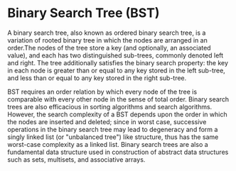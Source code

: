 # Binary Search Tree (BST)
A binary search tree, also known as ordered binary search tree, is a variation of rooted binary tree in which the nodes are arranged in an order.The nodes of the tree store a key (and optionally, an associated value), and each has two distinguished sub-trees, commonly denoted left and right. The tree additionally satisfies the binary search property: the key in each node is greater than or equal to any key stored in the left sub-tree, and less than or equal to any key stored in the right sub-tree. 

BST requires an order relation by which every node of the tree is comparable with every other node in the sense of total order. Binary search trees are also efficacious in sorting algorithms and search algorithms. However, the search complexity of a BST depends upon the order in which the nodes are inserted and deleted; since in worst case, successive operations in the binary search tree may lead to degeneracy and form a singly linked list (or "unbalanced tree") like structure, thus has the same worst-case complexity as a linked list.
Binary search trees are also a fundamental data structure used in construction of abstract data structures such as sets, multisets, and associative arrays.
